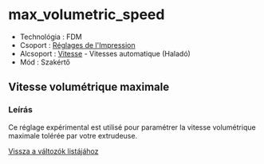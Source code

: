# max\_volumetric\_speed

* Technológia : FDM
* Csoport : [Réglages de l'Impression](../print_settings/print_settings.md)
* Alcsoport : [Vitesse](../print_settings/print_settings.md#vitesse) - Vitesses automatique \(Haladó\)
* Mód : Szakértő

## Vitesse volumétrique maximale

### Leírás

Ce réglage expérimental est utilisé pour paramétrer la vitesse volumétrique maximale tolérée par votre extrudeuse.

[Vissza a változók listájához](variable_list.md)

